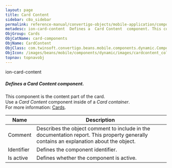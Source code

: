```yaml
---
layout: page
title: Card Content
sidebar: c8o_sidebar
permalink: reference-manual/convertigo-objects/mobile-application/components/card-components/card-content/
metadesc: ion-card-content  Defines a  Card Content  component. This component is the content part of the card. Use a  Card Content  component inside of a  Card
ObjGroup: Cards
ObjCatName: card-components
ObjName: CardContent
ObjClass: com.twinsoft.convertigo.beans.mobile.components.dynamic.ComponentManager$1
ObjIcon: /images/beans/mobile/components/dynamic/images/cardcontent_color_32x32.png
topnav: topnavobj
---
```

ion-card-content<br/>

##### Defines a <i>Card Content</i> component.<br/>
This component is the content part of the card.<br/>
Use a <i>Card Content</i> component inside of a <i>Card container</i>.<br/>
 For more information: <a href='https://ionicframework.com/docs/v3/components/#cards' target='_blank'>Cards</a>.

Name | Description 
--- | ---
Comment | Describes the object comment to include in the documentation report.  This property generally contains an explanation about the object. 
Identifier | Defines the component identifier.  
Is active | Defines whether the component is active. 

